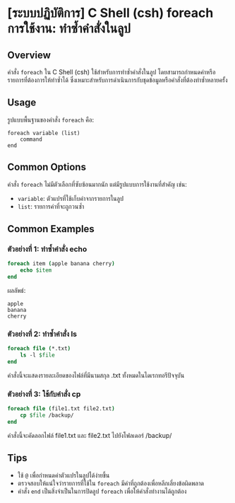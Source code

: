 # [ระบบปฏิบัติการ] C Shell (csh) foreach การใช้งาน: ทำซ้ำคำสั่งในลูป

## Overview
คำสั่ง `foreach` ใน C Shell (csh) ใช้สำหรับการทำซ้ำคำสั่งในลูป โดยสามารถกำหนดค่าหรือรายการที่ต้องการให้ทำซ้ำได้ ซึ่งเหมาะสำหรับการดำเนินการกับชุดข้อมูลหรือคำสั่งที่ต้องทำซ้ำหลายครั้ง

## Usage
รูปแบบพื้นฐานของคำสั่ง `foreach` คือ:

```
foreach variable (list)
    command
end
```

## Common Options
คำสั่ง `foreach` ไม่มีตัวเลือกที่ซับซ้อนมากนัก แต่มีรูปแบบการใช้งานที่สำคัญ เช่น:
- `variable`: ตัวแปรที่ใช้เก็บค่าจากรายการในลูป
- `list`: รายการค่าที่จะถูกวนซ้ำ

## Common Examples

### ตัวอย่างที่ 1: ทำซ้ำคำสั่ง echo
```csh
foreach item (apple banana cherry)
    echo $item
end
```
ผลลัพธ์:
```
apple
banana
cherry
```

### ตัวอย่างที่ 2: ทำซ้ำคำสั่ง ls
```csh
foreach file (*.txt)
    ls -l $file
end
```
คำสั่งนี้จะแสดงรายละเอียดของไฟล์ที่มีนามสกุล .txt ทั้งหมดในไดเรกทอรีปัจจุบัน

### ตัวอย่างที่ 3: ใช้กับคำสั่ง cp
```csh
foreach file (file1.txt file2.txt)
    cp $file /backup/
end
```
คำสั่งนี้จะคัดลอกไฟล์ file1.txt และ file2.txt ไปยังโฟลเดอร์ /backup/

## Tips
- ใช้ `@` เพื่อกำหนดค่าตัวแปรในลูปได้ง่ายขึ้น
- ตรวจสอบให้แน่ใจว่ารายการที่ใช้ใน `foreach` มีค่าที่ถูกต้องเพื่อหลีกเลี่ยงข้อผิดพลาด
- คำสั่ง `end` เป็นสิ่งจำเป็นในการปิดลูป `foreach` เพื่อให้คำสั่งทำงานได้ถูกต้อง
